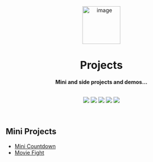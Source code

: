 <div align="center">
  <a href="https://tridiamond.tech" target="_blank" rel="noopener noreferrer">
    <img width="100" alt="image" src="https://img-blog.csdnimg.cn/20200930013332450.png" alt="TriDiamond logo">
  </a>
  <br/>
  <h1><b>Projects</b></h1>
  <strong>Mini and side projects and demos...</strong>
</div>

<br>

<p align="center">
  <img src="https://img.shields.io/github/issues/TriDiamond/projects">
  <img src="https://img.shields.io/github/forks/TriDiamond/projects">
  <img src="https://img.shields.io/github/stars/TriDiamond/projects">
  <img src="https://img.shields.io/github/last-commit/TriDiamond/projects">
  <img src="https://img.shields.io/github/license/TriDiamond/projects">
</p>

<br>

## Mini Projects

- [Mini Countdown](https://github.tridiamond.tech/projects/mini-countdown)
- [Movie Fight](https://github.tridiamond.tech/projects/move-fight)
